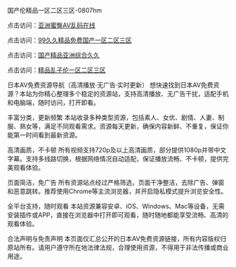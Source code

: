 国产伦精品一区二区三区-0807hm

点击访问：<a href="https://heiliaowzu4ur.pages.dev">亚洲蜜臀AV乱码在线</a>

点击访问：<a href="https://heiliaoxwd5i8.pages.dev">99久久精品免费国产一区二区三区</a>

点击访问：<a href="https://heiliaoe8ajia.pages.dev">国产精品亚洲综合久久</a>

点击访问：<a href="https://heiliaoxqkkct.pages.dev">精品乱子伦一区二区三区</a>


日本AV免费资源导航（高清播放·无广告·实时更新）
想快速找到日本AV免费资源？本站为你精心整理多个稳定的资源站，支持高清播放、无广告干扰，适配手机和电脑端，随时访问，打开即看。

丰富分类，更新频繁
本站收录多种类型资源，包括素人、女优、剧情、人妻、制服、熟女等，满足不同观看需求。资源每天更新，确保内容新鲜、不重复，保证你能第一时间看到最新资源。

高清画质，不卡顿
所有视频支持720p及以上高清画质，部分提供1080p并带中文字幕。支持多线路切换，根据网络情况自动适配，保证播放流畅、不卡顿，提供完美观看体验。

页面简洁，免广告
所有资源站点经过严格筛选，页面干净整洁，去除广告、弹窗和恶意跳转。推荐使用Chrome等主流浏览器，并开启隐私模式提升浏览安全性。

全平台支持，随时观看
本站资源兼容安卓、iOS、Windows、Mac等设备，无需安装插件或APP，直接在浏览器中打开即可观看，随时随地都能享受流畅、高清的观看体验。

合法声明与免责声明
本页面仅汇总公开的日本AV免费资源链接，所有内容版权归原站所有。请用户遵守所在地法律法规，合理使用资源，不得用于非法传播或商业用途。


<span style="display:none;">[Canonical link](https://github.com/uu59996/22258 ）</span>
